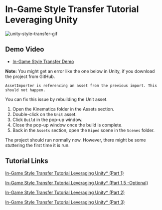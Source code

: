 # In-Game Style Transfer Tutorial Leveraging Unity
![unity-style-transfer-gif](https://raw.githubusercontent.com/cj-mills/End-to-End-In-Game-Style-Transfer-Tutorial-Intel/main/images/igstd-intel.gif)

## Demo Video
* [In-Game Style Transfer Demo](https://youtu.be/JhFivpJhV-Q)

**Note:** You might get an error like the one below in Unity, if you download the project from GitHub. 

`AssetImporter is referencing an asset from the previous import. This should not happen.`

You can fix this issue by rebuilding the Unit asset. 
1. Open the Kinematica folder in the Assets section. 
2. Double-click on the `Unit` asset.
3. Click `Build` in the pop-up window. 
4. Close the pop-up window once the build is complete.
5. Back in the `Assets` section, open the `Biped` scene in the `Scenes` folder.

The project should run normally now. However, there might be some stuttering the first time it is run.


## Tutorial Links

[In-Game Style Transfer Tutorial Leveraging Unity* (Part 1)](https://software.intel.com/content/www/us/en/develop/articles/in-game-style-transfer-tutorial-leveraging-unity.html)

[In-Game Style Transfer Tutorial Leveraging Unity* (Part 1.5 -Optional)](https://software.intel.com/content/www/us/en/develop/articles/in-game-style-transfer-tutorial-leveraging-unity-pt1-5.html)

[In-Game Style Transfer Tutorial Leveraging Unity* (Part 2)](https://software.intel.com/content/www/us/en/develop/articles/in-game-style-transfer-tutorial-leveraging-part-2.html)

[In-Game Style Transfer Tutorial Leveraging Unity* (Part 3)](https://software.intel.com/content/www/us/en/develop/articles/in-game-style-transfer-leveraging-unity-part-3.html)

